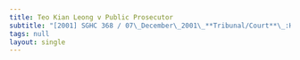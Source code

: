 ```yaml
---
title: Teo Kian Leong v Public Prosecutor
subtitle: "[2001] SGHC 368 / 07\_December\_2001\_**Tribunal/Court**\_:High\_Court\_**Coram**\_:Yong\_Pung\_How\_CJ\_**Counsel\_Name(s)**\_:Philip\_Fong\_and\_Lim\_Tse\_Haw\_(Harry\_Elias\_Partnership)\_for\_the\_appellant;\_Aedit\_Abdullah\_(Deputy\_Public\_Proseutor)\_for\_the\_respondent\_**Parties**\_:Teo\_Kian\_Leong\_—\_Public\_Prosecutor"
tags: null
layout: single
---
```


